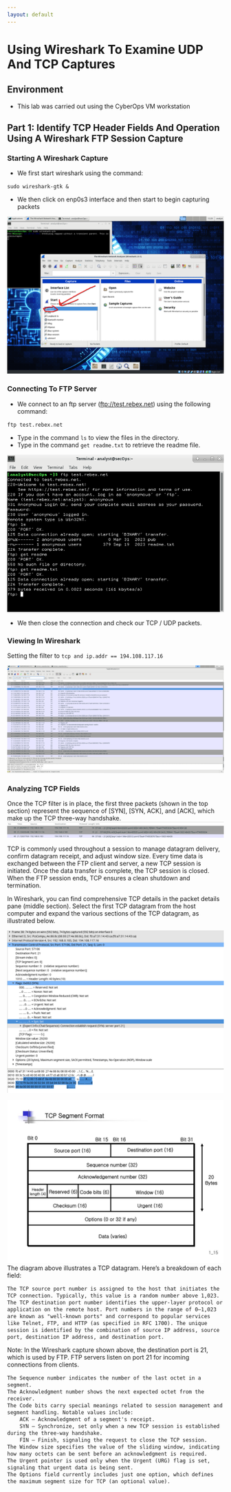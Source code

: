 ```yaml
---
layout: default
---
```

# Using Wireshark To Examine UDP And TCP Captures

## Environment
* This lab was carried out using the CyberOps VM workstation

## Part 1: Identify TCP Header Fields And Operation Using A Wireshark FTP Session Capture
### Starting A Wireshark Capture
* We first start wireshark using the command:

```
sudo wireshark-gtk &
```
* We then click on enp0s3 interface and then start to begin capturing packets
  
![enp0s3](./images/labs/Using_Wireshark_to_Examine_TCP_and_UDP_Captures/enp0s3.png)

### Connecting To FTP Server
* We connect to an ftp server (ftp://test.rebex.net) using the following command:
```
ftp test.rebex.net
```
* Type in the command `ls` to view the files in the directory.
* Type in the command `get readme.txt` to retrieve the readme file.

![enp0s3](./images/labs/Using_Wireshark_to_Examine_TCP_and_UDP_Captures/ftp_sc1.png)

* We then close the connection and check our TCP / UDP packets.

### Viewing In Wireshark
Setting the filter to `tcp and ip.addr == 194.108.117.16`

![enp0s3](./images/labs/Using_Wireshark_to_Examine_TCP_and_UDP_Captures/wireshark_tcp__filter_cap.png)

### Analyzing TCP Fields
Once the TCP filter is in place, the first three packets (shown in the top section) represent the sequence of [SYN], [SYN, ACK], and [ACK], which make up the TCP three-way handshake.
![TCP_Fields_SYNACK](./images/labs/Using_Wireshark_to_Examine_TCP_and_UDP_Captures/TCP_Fields_SYNACK.png)

TCP is commonly used throughout a session to manage datagram delivery, confirm datagram receipt, and adjust window size. Every time data is exchanged between the FTP client and server, a new TCP session is initiated. Once the data transfer is complete, the TCP session is closed. When the FTP session ends, TCP ensures a clean shutdown and termination.

In Wireshark, you can find comprehensive TCP details in the packet details pane (middle section). Select the first TCP datagram from the host computer and expand the various sections of the TCP datagram, as illustrated below.

![TCP_Header_SYNACK](./images/labs/Using_Wireshark_to_Examine_TCP_and_UDP_Captures/TCP_Header_SYNACK.png)



![TCP_Datagram](./images/labs/Using_Wireshark_to_Examine_TCP_and_UDP_Captures/tcp-segment-format-l-768773276.jpg)
The diagram above illustrates a TCP datagram. Here’s a breakdown of each field:

    The TCP source port number is assigned to the host that initiates the TCP connection. Typically, this value is a random number above 1,023.
    The TCP destination port number identifies the upper-layer protocol or application on the remote host. Port numbers in the range of 0–1,023 are known as "well-known ports" and correspond to popular services like Telnet, FTP, and HTTP (as specified in RFC 1700). The unique session is identified by the combination of source IP address, source port, destination IP address, and destination port.

Note: In the Wireshark capture shown above, the destination port is 21, which is used by FTP. FTP servers listen on port 21 for incoming connections from clients.

    The Sequence number indicates the number of the last octet in a segment.
    The Acknowledgment number shows the next expected octet from the receiver.
    The Code bits carry special meanings related to session management and segment handling. Notable values include:
        ACK — Acknowledgment of a segment's receipt.
        SYN — Synchronize, set only when a new TCP session is established during the three-way handshake.
        FIN — Finish, signaling the request to close the TCP session.
    The Window size specifies the value of the sliding window, indicating how many octets can be sent before an acknowledgment is required.
    The Urgent pointer is used only when the Urgent (URG) flag is set, signaling that urgent data is being sent.
    The Options field currently includes just one option, which defines the maximum segment size for TCP (an optional value).



